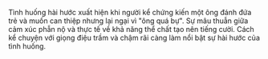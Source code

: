 Tình huống hài hước xuất hiện khi người kể chứng kiến một ông đánh đứa trẻ và muốn can thiệp nhưng lại ngại vì "ông quá bự". Sự mâu thuẫn giữa cảm xúc phẫn nộ và thực tế về khả năng thể chất tạo nên tiếng cười. Cách kể chuyện với giọng điệu trầm và chậm rãi càng làm nổi bật sự hài hước của tình huống.